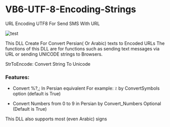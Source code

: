 # VB6-UTF-8-Encoding-Strings
URL Encoding UTF8 For Send SMS With URL

![test](https://user-images.githubusercontent.com/11265147/65378150-f9438600-dcc9-11e9-8d17-c181a37d87cd.jpg)

This DLL Create For Convert Persian( Or Arabic) texts to Encoded URLs
The functions of this DLL are for functions such as sending text messages via URL or sending UNICODE strings to Browsers.

StrToEncode: Convert String To Unicode

### Features:
- Convert %?,; In Persian equivalent 
    For example: ٪ by ConvertSymbols option (default is True)

- Convert Numbers from 0 to 9 in Persian by Convert_Numbers Optional (Default is True)

This DLL also supports most (even Arabic) signs
